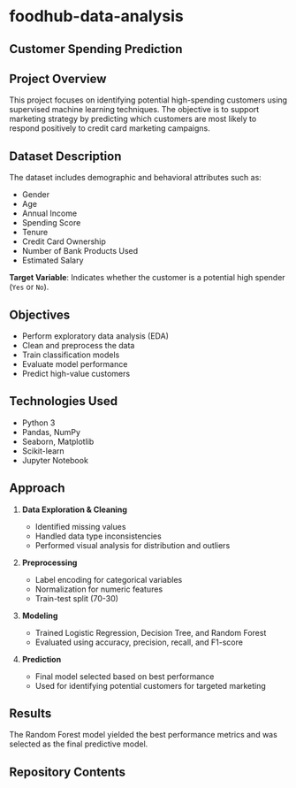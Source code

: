 # foodhub-data-analysis
## Customer Spending Prediction

## Project Overview

This project focuses on identifying potential high-spending customers using supervised machine learning techniques. The objective is to support marketing strategy by predicting which customers are most likely to respond positively to credit card marketing campaigns.

## Dataset Description

The dataset includes demographic and behavioral attributes such as:

- Gender  
- Age  
- Annual Income  
- Spending Score  
- Tenure  
- Credit Card Ownership  
- Number of Bank Products Used  
- Estimated Salary  

**Target Variable**: Indicates whether the customer is a potential high spender (`Yes` or `No`).

## Objectives

- Perform exploratory data analysis (EDA)  
- Clean and preprocess the data  
- Train classification models  
- Evaluate model performance  
- Predict high-value customers  

## Technologies Used

- Python 3  
- Pandas, NumPy  
- Seaborn, Matplotlib  
- Scikit-learn  
- Jupyter Notebook  

## Approach

1. **Data Exploration & Cleaning**  
   - Identified missing values  
   - Handled data type inconsistencies  
   - Performed visual analysis for distribution and outliers

2. **Preprocessing**  
   - Label encoding for categorical variables  
   - Normalization for numeric features  
   - Train-test split (70-30)

3. **Modeling**  
   - Trained Logistic Regression, Decision Tree, and Random Forest  
   - Evaluated using accuracy, precision, recall, and F1-score

4. **Prediction**  
   - Final model selected based on best performance  
   - Used for identifying potential customers for targeted marketing

## Results

The Random Forest model yielded the best performance metrics and was selected as the final predictive model.

## Repository Contents

